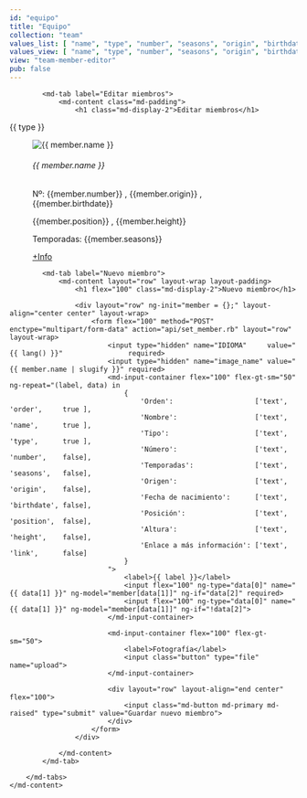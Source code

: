 ```yaml
---
id: "equipo"
title: "Equipo"
collection: "team"
values_list: [ "name", "type", "number", "seasons", "origin", "birthdate", "position", "height", "link", "ID" ]
values_view: [ "name", "type", "number", "seasons", "origin", "birthdate", "position", "height", "link", "ID" ]
view: "team-member-editor"
pub: false
---
```


<div flex="100" layout="row" layout-align="center center" layout-margin>
    <md-content flex="100">
        <md-tabs md-dynamic-height md-border-bottom>

            <md-tab label="Editar miembros">
                <md-content class="md-padding">
                    <h1 class="md-display-2">Editar miembros</h1>

<div class="page" layout="column">
    <div flex class="team">
        <md-tabs md-selected="0" md-border-bottom md-dynamic-height>
        <md-tab ng-if="type != 'undefined'" ng-repeat="(type, members) in elements() | orderBy: 'order' | groupBy: 'type'">
            <md-tab-label>{{ type }}</md-tab-label>
            <md-tab-body flex>
                <div flex>
                    <md-grid-list md-cols-xs="1" md-cols-sm="2" md-cols-md="4" md-cols-gt-md="6" md-row-height-gt-md="1:1" md-row-height="2:2" md-gutter="12px">
                        <md-grid-tile ng-repeat="member in members" md-rowspan="1" md-colspan="1">
                            <a style="margin: 0;" ng-href="/admin/#!/{{ lang() }}/equipo/{{ member.ID }}">
                                <md-content flex>
                                    <figure class="fader-caption" flex>
                                        <img alt="{{ member.name }}" src="/img/team/{{ member.name | slugify }}.png">
                                        <figcaption layout="column" layout-align="center center">
                                        <h6>{{ member.name }}</h6>
                                        <p>
                                        <span ng-if="member.number != undefined">Nº: {{member.number}}</span>
                                        <span ng-if="member.number != undefined && member.origin != undefined">, </span>
                                        <span ng-if="member.origin != undefined">{{member.origin}}</span>
                                        <span ng-if="member.origin != undefined && member.birthdate != undefined">, </span>
                                        <span ng-if="member.birthdate != undefined">{{member.birthdate}}</span>
                                        </p>
                                        <p>
                                        <span ng-if="member.position != undefined">{{member.position}}</span>
                                        <span ng-if="member.position != undefined && member.height != undefined">, </span>
                                        <span ng-if="member.height != undefined">{{member.height}}</span>
                                        </p>
                                        <p>
                                        <span ng-if="member.seasons != undefined">Temporadas: {{member.seasons}}</span>
                                        </p>
                                        <a ng-if="member.link != undefined" href="{{ member.link }}"><span class="button label">+Info</span></a>
                                        </figcaption>
                                    </figure>
                                </md-content>
                            </a>
                        </md-grid-tile>
                    </md-grid-list>
                </div>
            </md-tab-body>
        </md-tab>
        </md-tabs>
    </div>
</div>
                </md-content>
            </md-tab>

            <md-tab label="Nuevo miembro">
                <md-content layout="row" layout-wrap layout-padding>
                    <h1 flex="100" class="md-display-2">Nuevo miembro</h1>

                    <div layout="row" ng-init="member = {};" layout-align="center center" layout-wrap>
                        <form flex="100" method="POST" enctype="multipart/form-data" action="api/set_member.rb" layout="row" layout-wrap>
                            <input type="hidden" name="IDIOMA"     value="{{ lang() }}"                required>
                            <input type="hidden" name="image_name" value="{{ member.name | slugify }}" required>
                            <md-input-container flex="100" flex-gt-sm="50" ng-repeat="(label, data) in 
                                {
                                    'Orden':                    ['text',   'order',     true ],
                                    'Nombre':                   ['text',   'name',      true ],
                                    'Tipo':                     ['text',   'type',      true ],
                                    'Número':                   ['text',   'number',    false],
                                    'Temporadas':               ['text',   'seasons',   false],
                                    'Origen':                   ['text',   'origin',    false],
                                    'Fecha de nacimiento':      ['text',   'birthdate', false],
                                    'Posición':                 ['text',   'position',  false],
                                    'Altura':                   ['text',   'height',    false],
                                    'Enlace a más información': ['text',   'link',      false]
                                }
                            ">
                                <label>{{ label }}</label>
                                <input flex="100" ng-type="data[0]" name="{{ data[1] }}" ng-model="member[data[1]]" ng-if="data[2]" required>
                                <input flex="100" ng-type="data[0]" name="{{ data[1] }}" ng-model="member[data[1]]" ng-if="!data[2]">
                            </md-input-container>

                            <md-input-container flex="100" flex-gt-sm="50">
                                <label>Fotografía</label>
                                <input class="button" type="file" name="upload">
                            </md-input-container>

                            <div layout="row" layout-align="end center" flex="100">
                                <input class="md-button md-primary md-raised" type="submit" value="Guardar nuevo miembro">
                            </div>
                        </form>
                    </div>

                </md-content>
            </md-tab>

        </md-tabs>
    </md-content>
</div>
